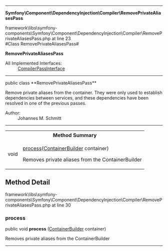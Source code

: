 
- - -

**Symfony\Component\DependencyInjection\Compiler\RemovePrivateAliasesPass**
<div class="location">framework\libs\symfony-components\Symfony\Component\DependencyInjection\Compiler\RemovePrivateAliasesPass.php at line 23</div>
#Class RemovePrivateAliasesPass#

**RemovePrivateAliasesPass**


<dl>
<dt>All Implemented Interfaces:</dt>
<dd><a href="https://github.com/JeyDotC/Hirudo-docs/blob/master/symfony/component/dependencyinjection/compiler/compilerpassinterface.html">CompilerPassInterface</a> </dd>
</dl>

- - -

<p class="signature">public  class **RemovePrivateAliasesPass**</p>

<div class="comment" id="overview_description"><p>Remove private aliases from the container. They were only used to establish
dependencies between services, and these dependencies have been resolved in
one of the previous passes.</p></div>

<dl>
<dt>Author:</dt>
<dd>Johannes M. Schmitt <schmittjoh@gmail.com></dd>
</dl>

- - -

<table id="summary_method">
<tr><th colspan="2">Method Summary</th></tr>
<tr>
<td class="type">  void</td>
<td class="description"><p class="name"><a href="#process">process</a>(<a href="../../../../symfony/component/dependencyinjection/containerbuilder.html">ContainerBuilder</a> container)</p><p class="description">Removes private aliases from the ContainerBuilder</p></td>
</tr>
</table>

<h2 id="detail_method">Method Detail</h2>
<div class="location">framework\libs\symfony-components\Symfony\Component\DependencyInjection\Compiler\RemovePrivateAliasesPass.php at line 30</div>
<h3 id="process()">process</h3>

public  void **process** (<a href="../../../../symfony/component/dependencyinjection/containerbuilder.html">ContainerBuilder</a> container)<div class="details">
<p>Removes private aliases from the ContainerBuilder</p></div>

- - -

